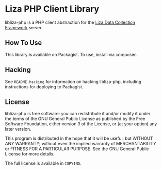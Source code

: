 # Liza PHP Client Library
libliza-php is a PHP client abstraction for the [Liza Data Collection
Framework](https://github.com/lovullo/liza) server.


## How To Use
This library is available on Packagist.  To use, install via composer.


## Hacking
See `README.hacking` for information on hacking libliza-php, including
instructions for deploying to Packagist.


## License
libliza-php is free software: you can redistribute it and/or modify it under
the terms of the GNU General Public License as published by the Free
Software Foundation, either version 3 of the License, or (at your option)
any later version.

This program is distributed in the hope that it will be useful, but WITHOUT
ANY WARRANTY; without even the implied warranty of MERCHANTABILITY or
FITNESS FOR A PARTICULAR PURPOSE.  See the GNU General Public License for
more details.

The full license is available in `COPYING`.

